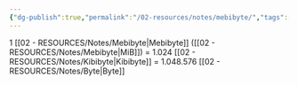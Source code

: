 ```yaml
---
{"dg-publish":true,"permalink":"/02-resources/notes/mebibyte/","tags":["mathe/binärzahlen"],"noteIcon":"","updated":"2025-08-26T16:35:05.000+02:00"}
---
```


1 [[02 - RESOURCES/Notes/Mebibyte\|Mebibyte]] ([[02 - RESOURCES/Notes/Mebibyte\|MiB]]) = 1.024 [[02 - RESOURCES/Notes/Kibibyte\|Kibibyte]] = 1.048.576 [[02 - RESOURCES/Notes/Byte\|Byte]]